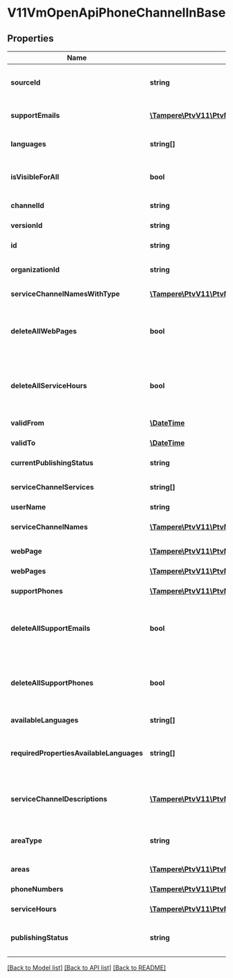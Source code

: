 # V11VmOpenApiPhoneChannelInBase

## Properties
Name | Type | Description | Notes
------------ | ------------- | ------------- | -------------
**sourceId** | **string** | External system identifier for this service channel. User needs to be logged in to be able to get/set value. | [optional] 
**supportEmails** | [**\Tampere\PtvV11\PtvModel\VmOpenApiLanguageItem[]**](VmOpenApiLanguageItem.md) | List of support email addresses for the service channel. (Max.Length: 100). | [optional] 
**languages** | **string[]** | List of languages the service channel is available in (two letter language code). | [optional] 
**isVisibleForAll** | **bool** | Indicates if channel can be used (referenced within services) by other users from other organizations. | [optional] 
**channelId** | **string** | Gets or sets the special channel identifier. | [optional] 
**versionId** | **string** | The identifier for current version. | [optional] 
**id** | **string** | PTV identifier for the service channel. | [optional] 
**organizationId** | **string** | PTV organization identifier for organization responsible for this service channel. | [optional] 
**serviceChannelNamesWithType** | [**\Tampere\PtvV11\PtvModel\VmOpenApiLocalizedListItem[]**](VmOpenApiLocalizedListItem.md) | Localized list of service channel names. | [optional] 
**deleteAllWebPages** | **bool** | Set to true to delete all existing web pages for the service channel. The WebPages collection should be empty when this property is set to true. | [optional] 
**deleteAllServiceHours** | **bool** | Set to true to delete all existing service hours for the service channel. The ServiceHours collection should be empty when this property is set to true. | [optional] 
**validFrom** | [**\DateTime**](\DateTime.md) | Date when item should be published. | [optional] 
**validTo** | [**\DateTime**](\DateTime.md) | Date when item should be archived. | [optional] 
**currentPublishingStatus** | **string** | Current version publishing status. | [optional] 
**serviceChannelServices** | **string[]** | Internal property for adding service relations for a service channel. | [optional] 
**userName** | **string** | User name. | [optional] 
**serviceChannelNames** | [**\Tampere\PtvV11\PtvModel\VmOpenApiLanguageItem[]**](VmOpenApiLanguageItem.md) | Localized list of service channel names. (Max.Length: 100). | [optional] 
**webPage** | [**\Tampere\PtvV11\PtvModel\VmOpenApiLanguageItem[]**](VmOpenApiLanguageItem.md) | List of localized urls. (Max.Length: 500). | [optional] 
**webPages** | [**\Tampere\PtvV11\PtvModel\V9VmOpenApiWebPage[]**](V9VmOpenApiWebPage.md) | List of service channel web pages. | [optional] 
**supportPhones** | [**\Tampere\PtvV11\PtvModel\V4VmOpenApiPhone[]**](V4VmOpenApiPhone.md) | List of support phone numbers for the service channel. | [optional] 
**deleteAllSupportEmails** | **bool** | Set to true to delete all existing support email addresses for the service channel. The SupportEmails collection should be empty when this property is set to true. | [optional] 
**deleteAllSupportPhones** | **bool** | Set to true to delete all existing support phone numbers for the service channel. The SupportPhones collection should be empty when this property is set to true. | [optional] 
**availableLanguages** | **string[]** | Gets or sets available languages | [optional] 
**requiredPropertiesAvailableLanguages** | **string[]** | Internal property to check the languages within required lists: ServiceChannelNames, ServiceChannelDescriptions  and PhoneNumbers lists. | [optional] 
**serviceChannelDescriptions** | [**\Tampere\PtvV11\PtvModel\VmOpenApiLocalizedListItem[]**](VmOpenApiLocalizedListItem.md) | List of localized service channel descriptions. Possible type values are: Description, Summary. (Max.Length: 150 Summary). | [optional] 
**areaType** | **string** | Area type. Possible values are: Nationwide, NationwideExceptAlandIslands or LimitedType. | [optional] 
**areas** | [**\Tampere\PtvV11\PtvModel\VmOpenApiAreaIn[]**](VmOpenApiAreaIn.md) | List of areas. List can contain different types of areas. | [optional] 
**phoneNumbers** | [**\Tampere\PtvV11\PtvModel\V4VmOpenApiPhoneWithType[]**](V4VmOpenApiPhoneWithType.md) | List of support phone numbers for the service channel. | [optional] 
**serviceHours** | [**\Tampere\PtvV11\PtvModel\V11VmOpenApiServiceHour[]**](V11VmOpenApiServiceHour.md) | List of service channel service hours. | [optional] 
**publishingStatus** | **string** | Service channel publishing status. Values: Draft, Published, Deleted or Modified. | 

[[Back to Model list]](../../README.md#documentation-for-models) [[Back to API list]](../../README.md#documentation-for-api-endpoints) [[Back to README]](../../README.md)

